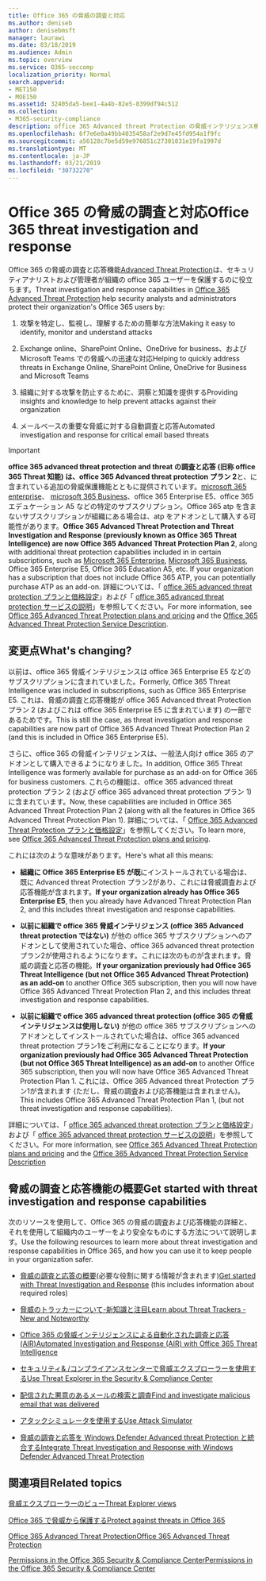 ```yaml
---
title: Office 365 の脅威の調査と対応
ms.author: deniseb
author: denisebmsft
manager: laurawi
ms.date: 03/18/2019
ms.audience: Admin
ms.topic: overview
ms.service: O365-seccomp
localization_priority: Normal
search.appverid:
- MET150
- MOE150
ms.assetid: 32405da5-bee1-4a4b-82e5-8399df94c512
ms.collection:
- M365-security-compliance
description: office 365 Advanced threat Protection の脅威インテリジェンス機能が、組織に対する脅威を調査し、マルウェア、フィッシング、および office 365 がユーザーに代わって検出したその他の攻撃に対応し、脅威を検索する方法について説明します。切り替える.
ms.openlocfilehash: 6f7e6e0a49bb4035458af2e9d7e45fd954a1f9fc
ms.sourcegitcommit: a56128c7be5d59e976851c27301031e19fa1997d
ms.translationtype: MT
ms.contentlocale: ja-JP
ms.lasthandoff: 03/21/2019
ms.locfileid: "30732270"
---
```

# <a name="office-365-threat-investigation-and-response"></a><span data-ttu-id="1e172-103">Office 365 の脅威の調査と対応</span><span class="sxs-lookup"><span data-stu-id="1e172-103">Office 365 threat investigation and response</span></span>

<span data-ttu-id="1e172-104">Office 365 の脅威の調査と応答機能[Advanced Threat Protection](office-365-atp.md)は、セキュリティアナリストおよび管理者が組織の office 365 ユーザーを保護するのに役立ちます。</span><span class="sxs-lookup"><span data-stu-id="1e172-104">Threat investigation and response capabilities in [Office 365 Advanced Threat Protection](office-365-atp.md) help security analysts and administrators protect their organization's Office 365 users by:</span></span>
  
1. <span data-ttu-id="1e172-105">攻撃を特定し、監視し、理解するための簡単な方法</span><span class="sxs-lookup"><span data-stu-id="1e172-105">Making it easy to identify, monitor and understand attacks</span></span>
    
2. <span data-ttu-id="1e172-106">Exchange online、SharePoint Online、OneDrive for business、および Microsoft Teams での脅威への迅速な対応</span><span class="sxs-lookup"><span data-stu-id="1e172-106">Helping to quickly address threats in Exchange Online, SharePoint Online, OneDrive for Business and Microsoft Teams</span></span>
    
3. <span data-ttu-id="1e172-107">組織に対する攻撃を防止するために、洞察と知識を提供する</span><span class="sxs-lookup"><span data-stu-id="1e172-107">Providing insights and knowledge to help prevent attacks against their organization</span></span>

4. <span data-ttu-id="1e172-108">メールベースの重要な脅威に対する自動調査と応答</span><span class="sxs-lookup"><span data-stu-id="1e172-108">Automated investigation and response for critical email based threats</span></span>
    
> [!IMPORTANT]
> <span data-ttu-id="1e172-109">**office 365 advanced threat protection and threat の調査と応答 (旧称 office 365 Threat 知能) は、office 365 Advanced threat protection プラン 2**と、に含まれている追加の脅威保護機能とともに提供されています。[microsoft 365 enterprise](https://www.microsoft.com/microsoft-365/enterprise/home)、 [microsoft 365 Business](https://www.microsoft.com/microsoft-365/business)、office 365 Enterprise E5、office 365 エデュケーション A5 などの特定のサブスクリプション。Office 365 atp を含まないサブスクリプションが組織にある場合は、atp をアドオンとして購入する可能性があります。</span><span class="sxs-lookup"><span data-stu-id="1e172-109">**Office 365 Advanced Threat Protection and Threat Investigation and Response (previously known as Office 365 Threat Intelligence) are now Office 365 Advanced Threat Protection Plan 2**, along with additional threat protection capabilities included in in certain subscriptions, such as [Microsoft 365 Enterprise](https://www.microsoft.com/microsoft-365/enterprise/home), [Microsoft 365 Business](https://www.microsoft.com/microsoft-365/business), Office 365 Enterprise E5, Office 365 Education A5, etc. If your organization has a subscription that does not include Office 365 ATP, you can potentially purchase ATP as an add-on.</span></span> <span data-ttu-id="1e172-110">詳細については、「 [office 365 advanced threat protection プランと価格設定](https://products.office.com/exchange/advance-threat-protection)」および「 [office 365 advanced threat protection サービスの説明](https://docs.microsoft.com/office365/servicedescriptions/office-365-advanced-threat-protection-service-description#whats-new-in-office-365-advanced-threat-protection-atp)」を参照してください。</span><span class="sxs-lookup"><span data-stu-id="1e172-110">For more information, see [Office 365 Advanced Threat Protection plans and pricing](https://products.office.com/exchange/advance-threat-protection) and the [Office 365 Advanced Threat Protection Service Description](https://docs.microsoft.com/office365/servicedescriptions/office-365-advanced-threat-protection-service-description#whats-new-in-office-365-advanced-threat-protection-atp).</span></span> 
  
## <a name="whats-changing"></a><span data-ttu-id="1e172-111">変更点</span><span class="sxs-lookup"><span data-stu-id="1e172-111">What's changing?</span></span>

<span data-ttu-id="1e172-112">以前は、office 365 脅威インテリジェンスは office 365 Enterprise E5 などのサブスクリプションに含まれていました。</span><span class="sxs-lookup"><span data-stu-id="1e172-112">Formerly, Office 365 Threat Intelligence was included in subscriptions, such as Office 365 Enterprise E5.</span></span> <span data-ttu-id="1e172-113">これは、脅威の調査と応答機能が office 365 Advanced threat Protection プラン 2 (およびこれは office 365 Enterprise E5 に含まれています) の一部であるためです。</span><span class="sxs-lookup"><span data-stu-id="1e172-113">This is still the case, as threat investigation and response capabilities are now part of Office 365 Advanced Threat Protection Plan 2 (and this is included in Office 365 Enterprise E5).</span></span> 

<span data-ttu-id="1e172-114">さらに、office 365 の脅威インテリジェンスは、一般法人向け office 365 のアドオンとして購入できるようになりました。</span><span class="sxs-lookup"><span data-stu-id="1e172-114">In addition, Office 365 Threat Intelligence was formerly available for purchase as an add-on for Office 365 for business customers.</span></span> <span data-ttu-id="1e172-115">これらの機能は、office 365 advanced threat protection プラン 2 (および office 365 advanced threat protection プラン 1) に含まれています。</span><span class="sxs-lookup"><span data-stu-id="1e172-115">Now, these capabilities are included in Office 365 Advanced Threat Protection Plan 2 (along with all the features in Office 365 Advanced Threat Protection Plan 1).</span></span> <span data-ttu-id="1e172-116">詳細については、「 [Office 365 Advanced Threat Protection プランと価格設定](https://products.office.com/exchange/advance-threat-protection)」を参照してください。</span><span class="sxs-lookup"><span data-stu-id="1e172-116">To learn more, see [Office 365 Advanced Threat Protection plans and pricing](https://products.office.com/exchange/advance-threat-protection).</span></span>

<span data-ttu-id="1e172-117">これには次のような意味があります。</span><span class="sxs-lookup"><span data-stu-id="1e172-117">Here's what all this means:</span></span>

- <span data-ttu-id="1e172-118">**組織に Office 365 Enterprise E5 が既**にインストールされている場合は、既に Advanced threat Protection プラン2があり、これには脅威調査および応答機能が含まれます。</span><span class="sxs-lookup"><span data-stu-id="1e172-118">**If your organization already has Office 365 Enterprise E5**, then you already have Advanced Threat Protection Plan 2, and this includes threat investigation and response capabilities.</span></span>

- <span data-ttu-id="1e172-119">**以前に組織で office 365 脅威インテリジェンス (office 365 Advanced threat protection ではない)** が他の office 365 サブスクリプションへのアドオンとして使用されていた場合、office 365 advanced threat protection プラン2が使用されるようになります。これには次のものが含まれます。脅威の調査と応答の機能。</span><span class="sxs-lookup"><span data-stu-id="1e172-119">**If your organization previously had Office 365 Threat Intelligence (but not Office 365 Advanced Threat Protection) as an add-on** to another Office 365 subscription, then you will now have Office 365 Advanced Threat Protection Plan 2, and this includes threat investigation and response capabilities.</span></span> 

- <span data-ttu-id="1e172-120">**以前に組織で office 365 advanced threat protection (office 365 の脅威インテリジェンスは使用しない)** が他の office 365 サブスクリプションへのアドオンとしてインストールされていた場合は、office 365 advanced threat protection プラン1をご利用になることになります。</span><span class="sxs-lookup"><span data-stu-id="1e172-120">**If your organization previously had Office 365 Advanced Threat Protection (but not Office 365 Threat Intelligence) as an add-on** to another Office 365 subscription, then you will now have Office 365 Advanced Threat Protection Plan 1.</span></span> <span data-ttu-id="1e172-121">これには、Office 365 Advanced threat Protection プラン1が含まれます (ただし、脅威の調査および応答機能は含まれません)。</span><span class="sxs-lookup"><span data-stu-id="1e172-121">This includes Office 365 Advanced Threat Protection Plan 1, (but not threat investigation and response capabilities).</span></span>

<span data-ttu-id="1e172-122">詳細については、「 [office 365 advanced threat protection プランと価格設定](https://products.office.com/exchange/advance-threat-protection)」および「 [office 365 advanced threat protection サービスの説明](https://docs.microsoft.com/office365/servicedescriptions/office-365-advanced-threat-protection-service-description#whats-new-in-office-365-advanced-threat-protection-atp)」を参照してください。</span><span class="sxs-lookup"><span data-stu-id="1e172-122">For more information, see [Office 365 Advanced Threat Protection plans and pricing](https://products.office.com/exchange/advance-threat-protection) and the [Office 365 Advanced Threat Protection Service Description](https://docs.microsoft.com/office365/servicedescriptions/office-365-advanced-threat-protection-service-description#whats-new-in-office-365-advanced-threat-protection-atp)</span></span>

## <a name="get-started-with-threat-investigation-and-response-capabilities"></a><span data-ttu-id="1e172-123">脅威の調査と応答機能の概要</span><span class="sxs-lookup"><span data-stu-id="1e172-123">Get started with threat investigation and response capabilities</span></span>

<span data-ttu-id="1e172-124">次のリソースを使用して、Office 365 の脅威の調査および応答機能の詳細と、それを使用して組織内のユーザーをより安全なものにする方法について説明します。</span><span class="sxs-lookup"><span data-stu-id="1e172-124">Use the following resources to learn more about threat investigation and response capabilities in Office 365, and how you can use it to keep people in your organization safer.</span></span>
  
- <span data-ttu-id="1e172-125">[脅威の調査と応答の概要](get-started-with-ti.md)(必要な役割に関する情報が含まれます)</span><span class="sxs-lookup"><span data-stu-id="1e172-125">[Get started with Threat Investigation and Response](get-started-with-ti.md) (this includes information about required roles)</span></span> 
    
- [<span data-ttu-id="1e172-126">脅威のトラッカーについて-新知識と注目</span><span class="sxs-lookup"><span data-stu-id="1e172-126">Learn about Threat Trackers - New and Noteworthy</span></span>](threat-trackers.md)

- [<span data-ttu-id="1e172-127">Office 365 の脅威インテリジェンスによる自動化された調査と応答 (AIR)</span><span class="sxs-lookup"><span data-stu-id="1e172-127">Automated Investigation and Response (AIR) with Office 365 Threat Intelligence</span></span>](automated-investigation-response-office.md)

- [<span data-ttu-id="1e172-128">セキュリティ&amp; /コンプライアンスセンターで脅威エクスプローラーを使用する</span><span class="sxs-lookup"><span data-stu-id="1e172-128">Use Threat Explorer in the Security &amp; Compliance Center</span></span>](use-explorer-in-security-and-compliance.md)
    
- [<span data-ttu-id="1e172-129">配信された悪意のあるメールの検索と調査</span><span class="sxs-lookup"><span data-stu-id="1e172-129">Find and investigate malicious email that was delivered</span></span>](investigate-malicious-email-that-was-delivered.md)
    
- [<span data-ttu-id="1e172-130">アタックシミュレータを使用する</span><span class="sxs-lookup"><span data-stu-id="1e172-130">Use Attack Simulator</span></span>](attack-simulator.md)
    
- [<span data-ttu-id="1e172-131">脅威の調査と応答を Windows Defender Advanced threat Protection と統合する</span><span class="sxs-lookup"><span data-stu-id="1e172-131">Integrate Threat Investigation and Response with Windows Defender Advanced Threat Protection</span></span>](integrate-office-365-ti-with-wdatp.md)
    
## <a name="related-topics"></a><span data-ttu-id="1e172-132">関連項目</span><span class="sxs-lookup"><span data-stu-id="1e172-132">Related topics</span></span>

[<span data-ttu-id="1e172-133">脅威エクスプローラーのビュー</span><span class="sxs-lookup"><span data-stu-id="1e172-133">Threat Explorer views</span></span>](threat-explorer-views.md)

[<span data-ttu-id="1e172-134">Office 365 で脅威から保護する</span><span class="sxs-lookup"><span data-stu-id="1e172-134">Protect against threats in Office 365</span></span>](protect-against-threats.md)
  
[<span data-ttu-id="1e172-135">Office 365 Advanced Threat Protection</span><span class="sxs-lookup"><span data-stu-id="1e172-135">Office 365 Advanced Threat Protection</span></span>](office-365-atp.md)
  
[<span data-ttu-id="1e172-136">Permissions in the Office 365 Security &amp; Compliance Center</span><span class="sxs-lookup"><span data-stu-id="1e172-136">Permissions in the Office 365 Security &amp; Compliance Center</span></span>](permissions-in-the-security-and-compliance-center.md)
 
